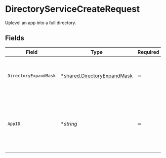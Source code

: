 # DirectoryServiceCreateRequest

Uplevel an app into a full directory.


## Fields

| Field                                                                             | Type                                                                              | Required                                                                          | Description                                                                       |
| --------------------------------------------------------------------------------- | --------------------------------------------------------------------------------- | --------------------------------------------------------------------------------- | --------------------------------------------------------------------------------- |
| `DirectoryExpandMask`                                                             | [*shared.DirectoryExpandMask](../../../pkg/models/shared/directoryexpandmask.md)  | :heavy_minus_sign:                                                                | The fields to be included in the directory response.                              |
| `AppID`                                                                           | **string*                                                                         | :heavy_minus_sign:                                                                | The AppID to make into a directory, providing identities and more for the C1 app. |